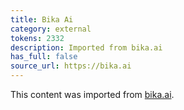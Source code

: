 ```yaml
---
title: Bika Ai
category: external
tokens: 2332
description: Imported from bika.ai
has_full: false
source_url: https://bika.ai
---
```


This content was imported from [bika.ai](https://bika.ai).
